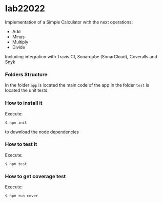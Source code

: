 # lab22022

Implementation of a Simple Calculator with the next operations:
* Add
* Minus
* Multiply
* Divide

Including integration with Travis CI, Sonarqube (SonarCloud), Coveralls and Snyk
### Folders Structure
In the folder `app` is located the main code of the app
In the folder `test` is located the unit tests
### How to install it
Execute:
```shell
$ npm init
```
to download the node dependencies
### How to test it
Execute:
```shell
$ npm test
```
### How to get coverage test
Execute:
```shell
$ npm run cover
```